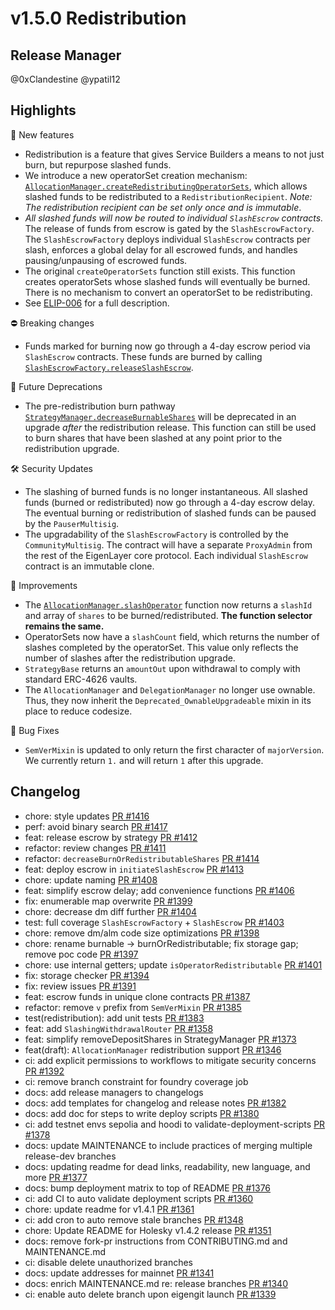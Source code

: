 # v1.5.0 Redistribution

## Release Manager

@0xClandestine @ypatil12

## Highlights

🚀 New features

- Redistribution is a feature that gives Service Builders a means to not just burn, but repurpose slashed funds.
- We introduce a new operatorSet creation mechanism: [`AllocationManager.createRedistributingOperatorSets`](../docs/core/AllocationManager.md#createredistributingoperatorsets), which allows slashed funds to be redistributed to a `RedistributionRecipient`. *Note: The redistribution recipient can be set only once and is immutable*. 
- *All slashed funds will now be routed to individual `SlashEscrow` contracts.* The release of funds from escrow is gated by the `SlashEscrowFactory`. The `SlashEscrowFactory` deploys individual `SlashEscrow` contracts per slash, enforces a global delay for all escrowed funds, and handles pausing/unpausing of escrowed funds. 
- The original `createOperatorSets` function still exists. This function creates operatorSets whose slashed funds will eventually be burned. There is no mechanism to convert an operatorSet to be redistributing. 
- See [ELIP-006](https://github.com/eigenfoundation/ELIPs/blob/main/ELIPs/ELIP-006.md) for a full description. 

⛔ Breaking changes
- Funds marked for burning now go through a 4-day escrow period via `SlashEscrow` contracts. These funds are burned by calling [`SlashEscrowFactory.releaseSlashEscrow`](../docs/core/SlashEscrowFactory.md#releaseslashescrow).

📌 Future Deprecations 
- The pre-redistribution burn pathway [`StrategyManager.decreaseBurnableShares`](../docs/core/StrategyManager.md#burnshares) will be deprecated in an upgrade *after* the redistribution release. This function can still be used to burn shares that have been slashed at any point prior to the redistribution upgrade. 

🛠️ Security Updates
- The slashing of burned funds is no longer instantaneous. All slashed funds (burned or redistributed) now go through a 4-day escrow delay. The eventual burning or redistribution of slashed funds can be paused by the `PauserMultisig`. 
- The upgradability of the `SlashEscrowFactory` is controlled by the `CommunityMultisig`. The contract will have a separate `ProxyAdmin` from the rest of the EigenLayer core protocol. Each individual `SlashEscrow` contract is an immutable clone. 

🔧 Improvements
- The [`AllocationManager.slashOperator`](../docs/core/AllocationManager.md#slashoperator) function now returns a `slashId` and array of `shares` to be burned/redistributed. **The function selector remains the same.**
- OperatorSets now have a `slashCount` field, which returns the number of slashes completed by the operatorSet. This value only reflects the number of slashes after the redistribution upgrade.
- `StrategyBase` returns an `amountOut` upon withdrawal to comply with standard ERC-4626 vaults. 
- The `AllocationManager` and `DelegationManager` no longer use ownable. Thus, they now inherit the `Deprecated_OwnableUpgradeable` mixin in its place to reduce codesize. 

🐛 Bug Fixes
- `SemVerMixin` is updated to only return the first character of `majorVersion`. We currently return `1.` and will return `1` after this upgrade. 


## Changelog

- chore: style updates [PR #1416](https://github.com/layr-labs/eigenlayer-contracts/pull/1416)
- perf: avoid binary search [PR #1417](https://github.com/layr-labs/eigenlayer-contracts/pull/1417)
- feat: release escrow by strategy [PR #1412](https://github.com/layr-labs/eigenlayer-contracts/pull/1412)
- refactor: review changes [PR #1411](https://github.com/layr-labs/eigenlayer-contracts/pull/1411)
- refactor: `decreaseBurnOrRedistributableShares` [PR #1414](https://github.com/layr-labs/eigenlayer-contracts/pull/1414)
- feat: deploy escrow in `initiateSlashEscrow` [PR #1413](https://github.com/layr-labs/eigenlayer-contracts/pull/1413)
- chore: update naming [PR #1408](https://github.com/layr-labs/eigenlayer-contracts/pull/1408)
- feat: simplify escrow delay; add convenience functions [PR #1406](https://github.com/layr-labs/eigenlayer-contracts/pull/1406)
- fix: enumerable map overwrite [PR #1399](https://github.com/layr-labs/eigenlayer-contracts/pull/1399)
- chore: decrease dm diff further  [PR #1404](https://github.com/layr-labs/eigenlayer-contracts/pull/1404)
- test: full coverage `SlashEscrowFactory` + `SlashEscrow` [PR #1403](https://github.com/layr-labs/eigenlayer-contracts/pull/1403)
- chore: remove dm/alm code size optimizations [PR #1398](https://github.com/layr-labs/eigenlayer-contracts/pull/1398)
- chore: rename burnable -> burnOrRedistributable; fix storage gap; remove poc code [PR #1397](https://github.com/layr-labs/eigenlayer-contracts/pull/1397)
- chore: use internal getters; update `isOperatorRedistributable` [PR #1401](https://github.com/layr-labs/eigenlayer-contracts/pull/1401)
- fix: storage checker [PR #1394](https://github.com/layr-labs/eigenlayer-contracts/pull/1394)
- fix: review issues [PR #1391](https://github.com/layr-labs/eigenlayer-contracts/pull/1391)
- feat: escrow funds in unique clone contracts [PR #1387](https://github.com/layr-labs/eigenlayer-contracts/pull/1387)
- refactor: remove `v` prefix from `SemVerMixin` [PR #1385](https://github.com/layr-labs/eigenlayer-contracts/pull/1385)
- test(redistribution): add unit tests  [PR #1383](https://github.com/layr-labs/eigenlayer-contracts/pull/1383)
- feat: add `SlashingWithdrawalRouter` [PR #1358](https://github.com/layr-labs/eigenlayer-contracts/pull/1358)
- feat: simplify removeDepositShares in StrategyManager [PR #1373](https://github.com/layr-labs/eigenlayer-contracts/pull/1373)
- feat(draft): `AllocationManager` redistribution support [PR #1346](https://github.com/layr-labs/eigenlayer-contracts/pull/1346)
- ci: add explicit permissions to workflows to  mitigate security concerns [PR #1392](https://github.com/layr-labs/eigenlayer-contracts/pull/1392)
- ci: remove branch constraint for foundry coverage job
- docs: add release managers to changelogs
- docs: add templates for changelog and release notes [PR #1382](https://github.com/layr-labs/eigenlayer-contracts/pull/1382)
- docs: add doc for steps to write deploy scripts [PR #1380](https://github.com/layr-labs/eigenlayer-contracts/pull/1380)
- ci: add testnet envs sepolia and hoodi to validate-deployment-scripts [PR #1378](https://github.com/layr-labs/eigenlayer-contracts/pull/1378)
- docs: update MAINTENANCE to include practices of merging multiple release-dev branches
- docs: updating readme for dead links, readability, new language, and more [PR #1377](https://github.com/layr-labs/eigenlayer-contracts/pull/1377)
- docs: bump deployment matrix to top of README [PR #1376](https://github.com/layr-labs/eigenlayer-contracts/pull/1376)
- ci: add CI to auto validate deployment scripts [PR #1360](https://github.com/layr-labs/eigenlayer-contracts/pull/1360)
- chore: update readme for v1.4.1 [PR #1361](https://github.com/layr-labs/eigenlayer-contracts/pull/1361)
- ci: add cron to auto remove stale branches [PR #1348](https://github.com/layr-labs/eigenlayer-contracts/pull/1348)
- chore: Update README for Holesky v1.4.2 release [PR #1351](https://github.com/layr-labs/eigenlayer-contracts/pull/1351)
- docs: remove fork-pr instructions from CONTRIBUTING.md and MAINTENANCE.md
- ci: disable delete unauthorized branches
- docs: update addresses for mainnet [PR #1341](https://github.com/layr-labs/eigenlayer-contracts/pull/1341)
- docs: enrich MAINTENANCE.md re: release branches [PR #1340](https://github.com/layr-labs/eigenlayer-contracts/pull/1340)
- ci: enable auto delete branch upon eigengit launch [PR #1339](https://github.com/layr-labs/eigenlayer-contracts/pull/1339)
